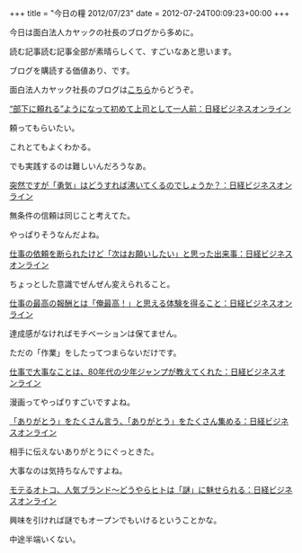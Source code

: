 +++
title = "今日の糧 2012/07/23"
date = 2012-07-24T00:09:23+00:00
+++

今日は面白法人カヤックの社長のブログから多めに。

読む記事読む記事全部が素晴らしくて、すごいなあと思います。

ブログを購読する価値あり、です。

面白法人カヤック社長のブログは[こちら](http://business.nikkeibp.co.jp/article/opinion/20111227/225722/)からどうぞ。

[“部下に頼れる”ようになって初めて上司として一人前：日経ビジネスオンライン](http://business.nikkeibp.co.jp/article/opinion/20120111/226026/)

頼ってもらいたい。

これとてもよくわかる。

でも実践するのは難しいんだろうなあ。

[突然ですが「勇気」はどうすれば沸いてくるのでしょうか？：日経ビジネスオンライン](http://business.nikkeibp.co.jp/article/opinion/20120605/232947/)

無条件の信頼は同じこと考えてた。

やっぱりそうなんだよね。

[仕事の依頼を断られたけど「次はお願いしたい」と思った出来事：日経ビジネスオンライン](http://business.nikkeibp.co.jp/article/opinion/20120517/232220/)

ちょっとした意識でぜんぜん変えられること。

[仕事の最高の報酬とは「俺最高！」と思える体験を得ること：日経ビジネスオンライン](http://business.nikkeibp.co.jp/article/opinion/20120406/230710/)

達成感がなければモチベーションは保てません。

ただの「作業」をしたってつまらないだけです。

[仕事で大事なことは、80年代の少年ジャンプが教えてくれた：日経ビジネスオンライン](http://business.nikkeibp.co.jp/article/opinion/20120312/229709/)

漫画ってやっぱりすごいですよね。

[「ありがとう」をたくさん言う、「ありがとう」をたくさん集める：日経ビジネスオンライン](http://business.nikkeibp.co.jp/article/opinion/20120312/229704/)

相手に伝えないありがとうにぐっときた。

大事なのは気持ちなんですよね。

[モテるオトコ、人気ブランド～どうやらヒトは「謎」に魅せられる：日経ビジネスオンライン](http://business.nikkeibp.co.jp/article/opinion/20120208/226976/)

興味を引ければ謎でもオープンでもいけるということかな。

中途半端いくない。

